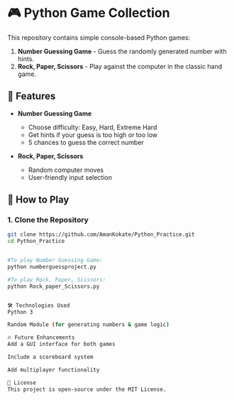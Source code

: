 # 🎮 Python Game Collection  

This repository contains simple console-based Python games:  

1. **Number Guessing Game** - Guess the randomly generated number with hints.  
2. **Rock, Paper, Scissors** - Play against the computer in the classic hand game.  

## 📌 Features  

- **Number Guessing Game**  
  - Choose difficulty: Easy, Hard, Extreme Hard  
  - Get hints if your guess is too high or too low  
  - 5 chances to guess the correct number  

- **Rock, Paper, Scissors**  
  - Random computer moves  
  - User-friendly input selection  

## 🚀 How to Play  

### **1. Clone the Repository**  
```sh
git clone https://github.com/AmanKokate/Python_Practice.git
cd Python_Practice


#To play Number Guessing Game:
python numberguessproject.py

#To play Rock, Paper, Scissors:
python Rock_paper_Scissors.py


🛠️ Technologies Used
Python 3

Random Module (for generating numbers & game logic)

🔥 Future Enhancements
Add a GUI interface for both games

Include a scoreboard system

Add multiplayer functionality

📜 License
This project is open-source under the MIT License.

